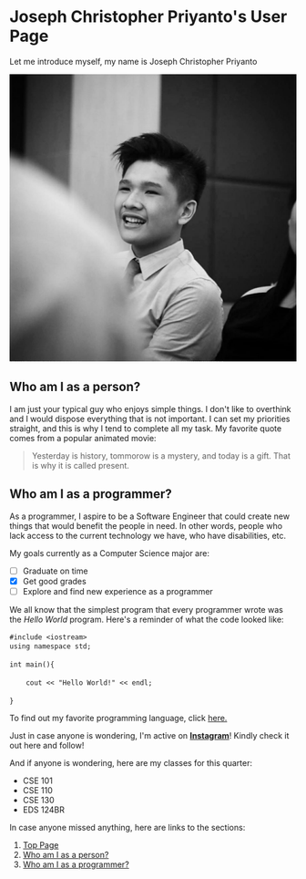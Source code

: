 # Joseph Christopher Priyanto's User Page


Let me introduce myself, my name is Joseph Christopher Priyanto

![My Self-portrait](picture.jpeg)

## Who am I as a person?

I am just your typical guy who enjoys simple things. I don't like to overthink and I would dispose everything that is not important. I can set my priorities straight, and this is why I tend to complete all my task. My favorite quote comes from a popular animated movie:

> Yesterday is history, tommorow is a mystery, and today is a gift. That is why it is called present.

## Who am I as a programmer?

As a programmer, I aspire to be a Software Engineer that could create new things that would benefit the people in need. In other words, people who lack access to the current technology we have, who have disabilities, etc.

My goals currently as a Computer Science major are:
- [ ] Graduate on time
- [x] Get good grades
- [ ] Explore and find new experience as a programmer

We all know that the simplest program that every programmer wrote was the *Hello World* program. Here's a reminder of what the code looked like:

```
#include <iostream>
using namespace std;

int main(){

    cout << "Hello World!" << endl;

}
```
To find out my favorite programming language, click [here.](README.md)

Just in case anyone is wondering, I'm active on **[Instagram](https://www.instagram.com/jcpriyanto/)**! Kindly check it out here and follow!

And if anyone is wondering, here are my classes for this quarter:
- CSE 101
- CSE 110
- CSE 130
- EDS 124BR

In case anyone missed anything, here are links to the sections:
1. [Top Page](#joseph-christopher-priyantos-user-page)
2. [Who am I as a person?](#who-am-i-as-a-person)
3. [Who am I as a programmer?](#who-am-i-as-a-programmer)
